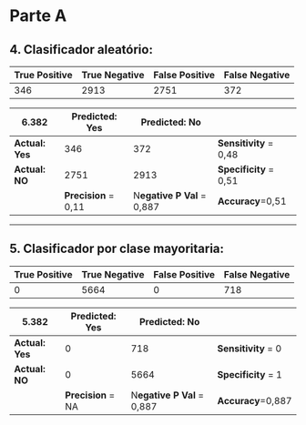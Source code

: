# Parte A
## 4. Clasificador aleatório:
True Positive | True Negative | False Positive |False Negative|
|-------------|---------------|----------------|--------------|
|           346 |         2913  |         2751    |        372|

|6.382          |Predicted: Yes | Predicted: No| |
|---------------|---------------|--------------|-|
|**Actual: Yes**| 346           |  372         |**Sensitivity** = 0,48| 
|**Actual: NO** | 2751          |  2913        |**Specificity** = 0,51|
|               | **Precision** = 0,11|N**egative P Val** = 0,887|**Accuracy**=0,51|

---
## 5. Clasificador por clase mayoritaria:

True Positive | True Negative | False Positive |False Negative|
|-------------|---------------|----------------|--------------|
|          0 |         5664  |         0    |        718|


|5.382          |Predicted: Yes | Predicted: No| |
|---------------|---------------|--------------|-|
|**Actual: Yes**| 0             | 718          |**Sensitivity** = 0| 
|**Actual: NO** | 0             | 5664         | **Specificity** = 1|
|               | **Precision** = NA|N**egative P Val** = 0,887|**Accuracy**=0,887|

